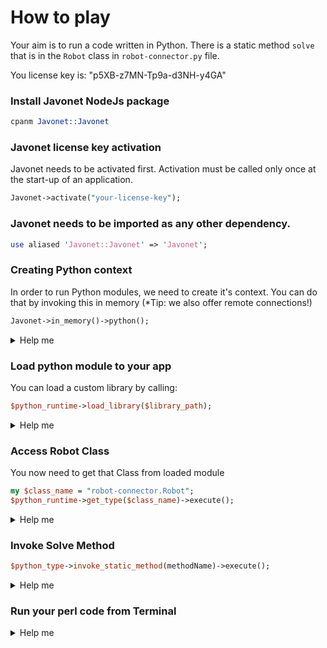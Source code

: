 # How to play

Your aim is to run a code written in Python.
There is a static method `solve` that is in the `Robot` class in `robot-connector.py` file.

You license key is: "p5XB-z7MN-Tp9a-d3NH-y4GA"

### Install Javonet NodeJs package
```perl
cpanm Javonet::Javonet
```

### Javonet license key activation
Javonet needs to be activated first. Activation must be called only once at the start-up of an application.

```perl
Javonet->activate("your-license-key");
```

### Javonet needs to be imported as any other dependency.
```perl
use aliased 'Javonet::Javonet' => 'Javonet';
```

### Creating Python context
In order to run Python modules, we need to create it's context.
You can do that by invoking this in memory (*Tip: we also offer remote connections!)

```perl
Javonet->in_memory()->python();
```

<details>
  <summary>Help me</summary>
  
  ### Code
  ```perl
  my $python_runtime = Javonet->in_memory()->python();
  ```
</details>

### Load python module to your app
You can load a custom library by calling:
  ```perl
  $python_runtime->load_library($library_path);
  ```

<details>
  <summary>Help me</summary>
  
  ### Code
  ```perl
  $python_runtime->load_library(".");
  ```
</details>

### Access Robot Class
You now need to get that Class from loaded module
  ```perl
  my $class_name = "robot-connector.Robot";
  $python_runtime->get_type($class_name)->execute();
  ```
<details>
  <summary>Help me</summary>
  
  ### Code
  ```perl
  my $class_name = "robot-connector.Robot";
  my $python_type = $python_runtime->get_type($class_name)->execute();
  ```
</details>

### Invoke Solve Method

  ```perl
  $python_type->invoke_static_method(methodName)->execute();
  ```
<details>
  <summary>Help me</summary>
  
  ### Code
  ```perl
  c$python_type->invoke_static_method("solve")->execute();
  ```
</details>

### Run your perl code from Terminal


<details>
  <summary>Help me</summary>
  
  ### Code
  ```bash
  perl ./main.pl
  ```
</details>